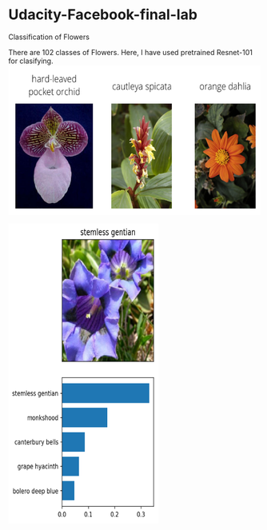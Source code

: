 # Udacity-Facebook-final-lab
Classification of Flowers

There are 102 classes of Flowers. Here, I have used pretrained Resnet-101 for clasifying.
<img src="imgs/Flowers.png" width="600" height="300"> 

<img src="imgs/inference_example.png" width="300" height="600"> 


